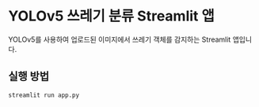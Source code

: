 # YOLOv5 쓰레기 분류 Streamlit 앱

YOLOv5를 사용하여 업로드된 이미지에서 쓰레기 객체를 감지하는 Streamlit 앱입니다.

## 실행 방법
```bash
streamlit run app.py
